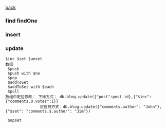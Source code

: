 [back](../Index)

### find findOne

### insert

### update
```
$inc $set $unset 
数组
 $push 
 $push with $ne
 $pop
 $addToSet
 $addToSet with $each
 $pull
数组中定位修改： 下标方式： db.blog.update({"post":post_id},{"$inc": {"comments.0.votes":1}}
               定位符方式：db.blog.update({"comments.author": "John"}, {"$set": "comments.$.author": "Jim"})

 $upset

```
